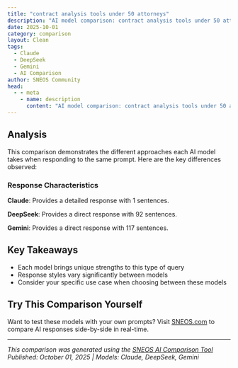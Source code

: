 ```yaml
---
title: "contract analysis tools under 50 attorneys"
description: "AI model comparison: contract analysis tools under 50 attorneys..."
date: 2025-10-01
category: comparison
layout: Clean
tags:
  - Claude
  - DeepSeek
  - Gemini
  - AI Comparison
author: SNEOS Community
head:
  - - meta
    - name: description
      content: "AI model comparison: contract analysis tools under 50 attorneys..."
---
```


<ChatComparison
  title="contract analysis tools under 50 attorneys"
  prompt="contract analysis tools under 50 attorneys"
  :responses='{
    "Claude": "Here are the best contract analysis tools for law firms with under 50 attorneys:\n\n## **Comprehensive Contract Management Platforms**\n\n**ContractPodAi**\n- AI-powered contract review and analysis\n- Template libraries and clause recommendations\n- Pricing: Custom, but competitive for mid-size firms\n- Strong integration capabilities\n\n**Ironclad**\n- Intuitive contract lifecycle management\n- Advanced analytics and reporting\n- Self-service contract creation\n- Good for growing firms\n\n## **Document Review \u0026 Analysis Tools**\n\n**LawGeex**\n- AI contract review focused on specific contract types\n- Quick turnaround times\n- Pre-trained on common business contracts\n- Transparent pricing model\n\n**Kira Systems** (now part of Litera)\n- Machine learning for contract analysis\n- Excellent due diligence capabilities\n- Strong extraction of key terms and clauses\n\n**eBrevia** (now ThomsonReuters)\n- AI-powered document analysis\n- Good for M\u0026A and due diligence\n- Integrates with other TR tools\n\n## **Budget-Friendly Options**\n\n**ContractSafe**\n- Simple contract storage and search\n- Basic analytics and reporting\n- Very affordable for smaller firms\n- Easy implementation\n\n**Concord** (now part of Icertis)\n- User-friendly interface\n- Good workflow automation\n- Reasonable pricing tiers\n\n**PandaDoc**\n- Document automation and e-signature\n- Basic contract analytics\n- Affordable subscription model\n\n## **Key Considerations for Smaller Firms**\n\n- **Implementation time and complexity**\n- **Training requirements for staff**\n- **Integration with existing legal tech stack**\n- **Scalability as the firm grows**\n- **Data security and compliance features**\n\nWould you like me to elaborate on any specific tool or discuss particular use cases for your firm?",
    "DeepSeek": "Of course. This is a very common and critical need for growing law firms. The \u0022under 50 attorney\u0022 size means you need tools that are powerful and legitimate, but also prioritize ease of use, quick implementation, and cost-effectiveness.\n\nThe market has responded well to this need, and the best tools for you will balance AI power with practical features that don\u0027t require a massive IT department.\n\n### Key Considerations for a Firm Your Size:\n\n*   **User-Friendly Interface:** Lawyers and paralegals should be able to use it without extensive training.\n*   **\u0022Set-and-Forget\u0022 Playbooks:** The ability to create firm-specific standards for different contract types (e.g., NDAs, Service Agreements) is crucial for efficiency and consistency.\n*   **Integration:** Does it work with your existing practice management software (Clio, LeanLaw, etc.) or at least Microsoft Word?\n*   **Pricing Model:** Look for transparent, per-user or flat-fee pricing, not enterprise-level quotes that require a sales call.\n*   **Security \u0026 Confidentiality:** Non-negotiable. The tool must have robust, enterprise-grade security, even for smaller firms.\n\n---\n\n### Top Contract Analysis Tools for Firms Under 50 Attorneys\n\nHere is a breakdown of tools that fit your profile, categorized by their primary strength.\n\n#### Category 1: AI-Powered Analysis \u0026 Review (The \u0022Heavy Lifters\u0022)\n\nThese tools use artificial intelligence to read and analyze contracts, identifying clauses, risks, and deviations from your standards.\n\n1.  **LawGeex**\n    *   **Best For:** Automated compliance review against a custom playbook. It\u0027s exceptionally good for high-volume, standardized contracts like NDAs and Procurement Agreements.\n    *   **Why it\u0027s a good fit:** It\u0027s designed to be used by lawyers without a tech background. You build your playbook (\u0022we always need an indemnification clause\u0022), and LawGeex flags any contract that doesn\u0027t meet your standards. It provides a clear \u0022Pass/Fail\u0022 report.\n    *   **Pricing:** Transparent, subscription-based. Well within the budget for a firm of your size.\n\n2.  **LexCheck**\n    *   **Best For:** Accelerating redlining and negotiation directly in Microsoft Word.\n    *   **Why it\u0027s a good fit:** It integrates seamlessly with Word and Outlook. As you receive contracts, LexCheck\u0027s AI suggests redlines and negotiating positions based on your playbook, dramatically speeding up the first draft review. It feels like a super-powered \u0022Track Changes.\u0022\n    *   **Pricing:** Subscription-based, typically per user. Aimed at professional service firms like yours.\n\n3.  **Kira Systems (now part of Litera)**\n    *   **Best For:** Due diligence in M\u0026A, real estate, or financing transactions. It\u0027s a powerhouse for extracting data from large sets of documents.\n    *   **Why it\u0027s a good fit:** While used by large firms, its modular and focused nature makes it accessible for smaller firms that specialize in transactional work. If your firm does a few big deals a year, not a high volume of small contracts, Kira can be a game-changer.\n    *   **Pricing:** Can be more project-based or a modular subscription. You\u0027d need to get a quote, but it\u0027s worth exploring for specialist firms.\n\n#### Category 2: Clause \u0026 Knowledge Management (The \u0022Organizers\u0022)\n\nThese tools help you create, find, and manage your best clauses and past work product, making your team more efficient.\n\n1.  **Contract Express (by Litera)**\n    *   **Best For:** Automating the *creation* of first-draft contracts from intelligent questionnaires.\n    *   **Why it\u0027s a good fit:** If you find yourself drafting the same types of agreements repeatedly (e.g., client engagement letters, specific licenses), Contract Express can automate 90% of that work. A paralegal or associate answers a dynamic questionnaire, and a perfectly formatted, firm-approved draft is generated in seconds.\n    *   **Pricing:** Subscription-based. A massive efficiency booster that pays for itself quickly.\n\n2.  **Clause Library (within Practical Law from Thomson Reuters)**\n    *   **Best For:** Firms that already subscribe to or are considering **Practical Law**.\n    *   **Why it\u0027s a good fit:** Practical Law is a fantastic resource for its secondary source materials. Its Clause Library provides expertly drafted, jurisdiction-specific model clauses with practitioner notes. It\u0027s not AI analysis, but it\u0027s an incredible resource for drafting and checking your work.\n    *   **Pricing:** Bundled with a Practical Law subscription, which is a flat-rate fee. Excellent value for the breadth of content.\n\n#### Category 3: All-in-One Practice Management with Contract Features\n\nThese are broader tools where contract management is one feature among many (matter management, timekeeping, billing, etc.).\n\n1.  **Clio**\n    *   **Best For:** Firms wanting a single, integrated system for everything.\n    *   **Why it\u0027s a good fit:** Clio\u0027s strength is its ecosystem. Through its App Directory, you can integrate with many of the tools listed above (like LawGeex). It also has its own built-in document assembly and template features that are robust enough for many firms\u0027 contract needs.\n    *   **Pricing:** Very affordable per-user/month pricing. You get a full practice management suite *and* can bolt on specialized contract tools as needed.\n\n---\n\n### How to Choose: A Simple Decision Framework\n\nAsk yourself these questions:\n\n1.  **What is our biggest pain point?**\n    *   **\u0022We drown in reviewing incoming contracts from clients/vendors.\u0022** -\u003E Look at **LawGeex** or **LexCheck**.\n    *   **\u0022We waste time drafting the same contracts over and over.\u0022** -\u003E Look at **Contract Express**.\n    *   **\u0022We need better clauses and drafting guidance.\u0022** -\u003E Look at **Practical Law\u0027s Clause Library**.\n    *   **\u0022We need a better system for everything, including contracts.\u0022** -\u003E Look at **Clio** and its integrations.\n\n2.  **What is our budget?** Get clear on whether you need a standalone tool budget or if it can be part of a larger practice management upgrade.\n\n3.  **Who will use it?** If it\u0027s just a few partners doing complex deals, a tool like Kira might make sense. If you want every associate and paralegal to use it for daily reviews, LawGeex or LexCheck\u0027s user-friendliness is key.\n\n### Recommended Next Steps\n\n1.  **Identify Your Champion:** Pick one or two people in the firm to lead the evaluation.\n2.  **Schedule Demos:** The websites for these tools make it very easy to book a short, personalized demo. This is the best way to see if it fits your workflow.\n3.  **Ask for a Pilot/Trial:** Most will offer a 2-4 week free trial. Use this time to run **5-10 real, past contracts** through the system. There\u0027s no better test.\n4.  **Check References:** Ask the vendor for a reference from another law firm of a similar size and practice area.\n\nFor a firm of under 50 attorneys, the goal is to **leverage technology to do more work without adding more overhead.** The tools listed above are specifically designed to do just that.",
    "Gemini": "Okay, let\u0027s break down contract analysis tools suitable for law firms with under 50 attorneys.  The key is to find tools that are powerful enough to be useful but also affordable and easy to implement without a dedicated IT department.  Here\u0027s a categorized overview:\n\n**I. Key Considerations When Choosing a Tool:**\n\n*   **Budget:**  This is crucial.  Many tools have tiered pricing, and you need to find one that fits your firm\u0027s financial realities.\n*   **Ease of Use:**  A complex tool that requires extensive training won\u0027t be adopted.  Look for intuitive interfaces and good customer support.\n*   **Integration:**  Can the tool integrate with your existing systems (e.g., document management, CRM, billing software)?  Seamless integration saves time and reduces errors.\n*   **Features:**  Prioritize the features you *actually* need.  Don\u0027t pay for bells and whistles you won\u0027t use. Common features include:\n    *   **Contract Review:** Identifying key clauses, obligations, and risks.\n    *   **Contract Creation/Drafting:** Templating and clause libraries to speed up document generation.\n    *   **Contract Management:** Centralized repository, version control, tracking deadlines/renewals.\n    *   **AI-Powered Analysis:** Natural language processing (NLP) to understand contract content.\n    *   **Collaboration:** Features that allow multiple users to work on contracts simultaneously.\n    *   **Reporting/Analytics:** Insights into contract performance and risk exposure.\n*   **Security:**  Ensure the tool meets industry security standards to protect sensitive client data.  Look for SOC 2 compliance, encryption, and data residency options.\n*   **Scalability:** Can the tool grow with your firm\u0027s needs?  Consider future expansion.\n*   **Customer Support:**  Responsive and helpful customer support is essential, especially during implementation and when troubleshooting.\n*   **Specific Legal Area:** Some tools are tailored to specific areas like Real Estate or M\u0026A. If your firm specializes, check for that.\n*   **Cloud-Based vs. On-Premise:** Cloud-based solutions are generally easier to manage and update, but on-premise options may be preferred for security reasons.\n\n**II. Contract Analysis Tool Categories and Examples (with price ranges where available - keep in mind that pricing changes, so ALWAYS confirm with the vendor):**\n\n**A. AI-Powered Contract Review \u0026 Analysis (Often the most feature-rich but also potentially the most expensive):**\n\n*   **Kira Systems (Now part of Litera):** A powerful AI platform that identifies clauses, extracts data, and highlights risks. Integrates well with other Litera products (like contract drafting and management).  *Pricing: Typically enterprise-level, can be expensive for small firms, but inquire about smaller user packages.*\n*   **Lex Machina (Also part of LexisNexis):** While known for litigation analytics, Lex Machina can also analyze contracts in the context of litigation trends and outcomes.  Good for firms involved in contract disputes. *Pricing: Varies, contact for a custom quote.*\n*   **ROSS Intelligence (Acquired by Thomson Reuters):** Focused on legal research, ROSS also offers contract review capabilities, helping you identify relevant case law and regulatory issues.  *Pricing: Part of Thomson Reuters legal research subscription, contact for details.*\n*   **LawGeex:**  AI-powered contract review that automates the process of identifying risks and deviations from company standards. *Pricing:  Contact for quote - generally in the mid-range for AI tools.*\n*   **Seal Software (Now part of DocuSign):**  AI-driven contract discovery and analytics.  Good for extracting data from large volumes of contracts. *Pricing: Typically enterprise-level, may be cost-prohibitive for smaller firms.*\n*   **DocJuris:** AI-powered contract review and negotiation, specifically designed for attorneys. Integrates with MS Word and Google Docs. *Pricing: Contact for a custom quote.*\n\n**B. Contract Lifecycle Management (CLM) Systems (Covers the entire contract process, from creation to renewal):**\n\n*   **PandaDoc:** A popular choice for small to mid-sized businesses.  Focuses on contract creation, e-signatures, and tracking.  *Pricing: Starts at around $29/user/month (billed annually) for the Essentials plan. Higher tiers with more features.*\n*   **DocuSign CLM:**  DocuSign offers a full CLM platform beyond just e-signatures.  Covers contract creation, approval workflows, and storage.  *Pricing:  Varies significantly based on features and users. Contact for a custom quote.  Can be pricier than PandaDoc.*\n*   **Zoho CRM (with Zoho Contracts):** If you already use Zoho CRM, Zoho Contracts is a natural fit.  It\u0027s a relatively affordable CLM solution. *Pricing: Zoho Contracts is an add-on to Zoho CRM.  Zoho CRM starts at around $14/user/month (billed annually).*\n*   **ContractWorks:** A user-friendly CLM system designed for smaller teams.  Focuses on contract storage, tracking, and reporting. *Pricing: Starts at around $699/month for unlimited users (billed annually).*\n*   **Agiloft:** A highly configurable CLM platform that can be customized to meet specific needs.  *Pricing: Can be expensive, typically geared towards larger organizations. Contact for a custom quote.*\n* **Ironclad:** A modern CLM platform with a focus on workflows and automation. Excellent if your firm handles a high volume of contracts. *Pricing: typically geared towards larger organizations. Contact for a custom quote.*\n\n**C. Contract Drafting \u0026 Templating (Focuses on creating contracts quickly and efficiently):**\n\n*   **HotDocs:**  A long-standing leader in document automation.  Allows you to create templates and generate contracts with variable information. *Pricing:  Can be expensive, but a powerful option for complex documents. Contact for a custom quote.*\n*   **Knackly:** A cloud-based document automation platform specifically for law firms.  Offers pre-built templates and a user-friendly interface. *Pricing: Contact for a custom quote.*\n*   **Woodpecker:** Integrates with Microsoft Word to automate document creation.  *Pricing:  Starts at around $41.67/user/month (billed annually).*\n*   **Afterpattern:** A low-code platform that allows you to build custom legal applications, including document automation workflows. *Pricing: Starts at around $99/month for a single user. Higher tiers with more features.*\n\n**D. E-Signature Tools (Essential for efficient contract execution):**\n\n*   **DocuSign:** The market leader in e-signatures.  Offers a wide range of features and integrations. *Pricing: Starts at around $10/month for a single user.*\n*   **Adobe Sign:** Another popular e-signature solution from Adobe. *Pricing:  Starts at around $13/month for a single user.*\n*   **HelloSign (Now Dropbox Sign):**  A user-friendly e-signature platform with a focus on ease of use. *Pricing: Starts at around $15/month for a single user.*\n\n**III.  Recommendations for Law Firms Under 50 Attorneys:**\n\nGiven the constraints of smaller firms, here\u0027s a suggested approach:\n\n1.  **Start with a CLM Focused on Ease of Use and Affordability:**\n\n    *   **PandaDoc:** A good starting point for contract creation, e-signatures, and basic tracking.\n    *   **Zoho CRM (with Zoho Contracts):** If you\u0027re already using Zoho CRM, the contract add-on can be a cost-effective solution.\n    *   **ContractWorks:** Simple interface and focus on core CLM functions.\n\n2.  **Consider Document Automation for Frequently Used Contracts:**\n\n    *   **Woodpecker:** Easy to integrate with Microsoft Word for automating standard documents.\n\n3.  **Evaluate AI-Powered Review if You Handle Complex Contracts Regularly:**\n\n    *   **DocJuris** is designed with lawyers in mind and has an MS Word add-in to facilitate the review process.\n\n4.  **Prioritize Integrations:** Make sure the tools you choose can integrate with your existing document management system and other key software.\n\n5.  **Free Trials are Your Friend:**  Take advantage of free trials to test out different tools and see which ones best fit your firm\u0027s needs.\n\n**IV. Important Considerations Before Implementing:**\n\n*   **Define Your Needs:**  Clearly identify the problems you\u0027re trying to solve with a contract analysis tool. What are your pain points? What processes do you want to automate?\n*   **Involve Key Stakeholders:** Get input from attorneys, paralegals, and other staff members who will be using the tool.  Their feedback is crucial for successful adoption.\n*   **Develop a Training Plan:** Provide adequate training to ensure that everyone knows how to use the tool effectively.\n*   **Start Small and Scale Up:** Don\u0027t try to implement too many features at once.  Start with the basics and gradually add more functionality as needed.\n*   **Monitor Usage and Track ROI:**  Track how the tool is being used and measure its impact on your firm\u0027s efficiency and profitability.\n\nBy following these guidelines, you can find a contract analysis tool that helps your firm streamline its contract processes, reduce risk, and improve client service. Remember to thoroughly research and compare different options before making a decision.\n"
  }'
  published-date="21:05"
/>

## Analysis

This comparison demonstrates the different approaches each AI model takes when responding to the same prompt. Here are the key differences observed:

### Response Characteristics

**Claude**: Provides a detailed response with 1 sentences. 

**DeepSeek**: Provides a direct response with 92 sentences. 

**Gemini**: Provides a direct response with 117 sentences. 

## Key Takeaways

- Each model brings unique strengths to this type of query
- Response styles vary significantly between models
- Consider your specific use case when choosing between these models

## Try This Comparison Yourself

Want to test these models with your own prompts? Visit [SNEOS.com](https://sneos.com) to compare AI responses side-by-side in real-time.

---

*This comparison was generated using the [SNEOS AI Comparison Tool](https://sneos.com)*
*Published: October 01, 2025 | Models: Claude, DeepSeek, Gemini*

